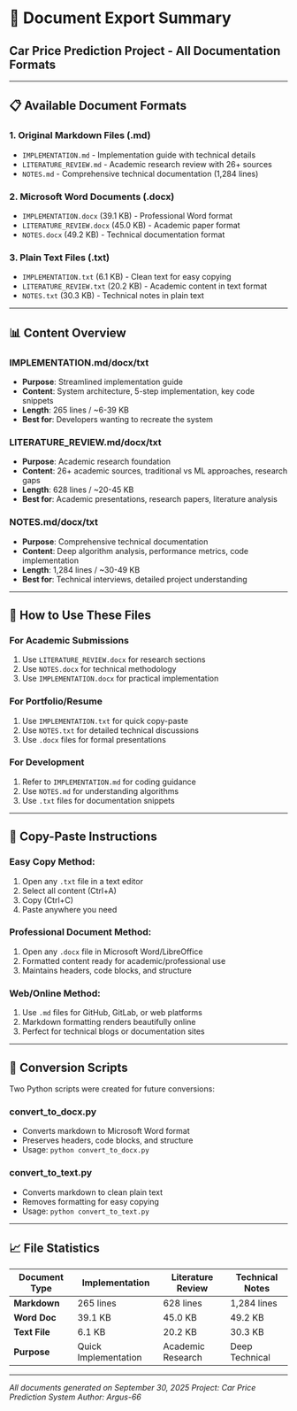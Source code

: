 # 📁 Document Export Summary
## Car Price Prediction Project - All Documentation Formats

---

## 📋 Available Document Formats

### **1. Original Markdown Files (.md)**
- `IMPLEMENTATION.md` - Implementation guide with technical details
- `LITERATURE_REVIEW.md` - Academic research review with 26+ sources  
- `NOTES.md` - Comprehensive technical documentation (1,284 lines)

### **2. Microsoft Word Documents (.docx)**
- `IMPLEMENTATION.docx` (39.1 KB) - Professional Word format
- `LITERATURE_REVIEW.docx` (45.0 KB) - Academic paper format
- `NOTES.docx` (49.2 KB) - Technical documentation format

### **3. Plain Text Files (.txt)**
- `IMPLEMENTATION.txt` (6.1 KB) - Clean text for easy copying
- `LITERATURE_REVIEW.txt` (20.2 KB) - Academic content in text format
- `NOTES.txt` (30.3 KB) - Technical notes in plain text

---

## 📊 Content Overview

### **IMPLEMENTATION.md/docx/txt**
- **Purpose**: Streamlined implementation guide
- **Content**: System architecture, 5-step implementation, key code snippets
- **Length**: 265 lines / ~6-39 KB
- **Best for**: Developers wanting to recreate the system

### **LITERATURE_REVIEW.md/docx/txt**
- **Purpose**: Academic research foundation
- **Content**: 26+ academic sources, traditional vs ML approaches, research gaps
- **Length**: 628 lines / ~20-45 KB  
- **Best for**: Academic presentations, research papers, literature analysis

### **NOTES.md/docx/txt**
- **Purpose**: Comprehensive technical documentation
- **Content**: Deep algorithm analysis, performance metrics, code implementation
- **Length**: 1,284 lines / ~30-49 KB
- **Best for**: Technical interviews, detailed project understanding

---

## 🚀 How to Use These Files

### **For Academic Submissions**
1. Use `LITERATURE_REVIEW.docx` for research sections
2. Use `NOTES.docx` for technical methodology
3. Use `IMPLEMENTATION.docx` for practical implementation

### **For Portfolio/Resume**
1. Use `IMPLEMENTATION.txt` for quick copy-paste
2. Use `NOTES.txt` for detailed technical discussions
3. Use `.docx` files for formal presentations

### **For Development**
1. Refer to `IMPLEMENTATION.md` for coding guidance
2. Use `NOTES.md` for understanding algorithms
3. Use `.txt` files for documentation snippets

---

## 📝 Copy-Paste Instructions

### **Easy Copy Method:**
1. Open any `.txt` file in a text editor
2. Select all content (Ctrl+A)
3. Copy (Ctrl+C)
4. Paste anywhere you need

### **Professional Document Method:**
1. Open any `.docx` file in Microsoft Word/LibreOffice
2. Formatted content ready for academic/professional use
3. Maintains headers, code blocks, and structure

### **Web/Online Method:**
1. Use `.md` files for GitHub, GitLab, or web platforms
2. Markdown formatting renders beautifully online
3. Perfect for technical blogs or documentation sites

---

## 🔧 Conversion Scripts

Two Python scripts were created for future conversions:

### **convert_to_docx.py**
- Converts markdown to Microsoft Word format
- Preserves headers, code blocks, and structure
- Usage: `python convert_to_docx.py`

### **convert_to_text.py**
- Converts markdown to clean plain text
- Removes formatting for easy copying
- Usage: `python convert_to_text.py`

---

## 📈 File Statistics

| Document Type | Implementation | Literature Review | Technical Notes |
|---------------|----------------|-------------------|-----------------|
| **Markdown** | 265 lines | 628 lines | 1,284 lines |
| **Word Doc** | 39.1 KB | 45.0 KB | 49.2 KB |
| **Text File** | 6.1 KB | 20.2 KB | 30.3 KB |
| **Purpose** | Quick Implementation | Academic Research | Deep Technical |

---

*All documents generated on September 30, 2025*
*Project: Car Price Prediction System*
*Author: Argus-66*